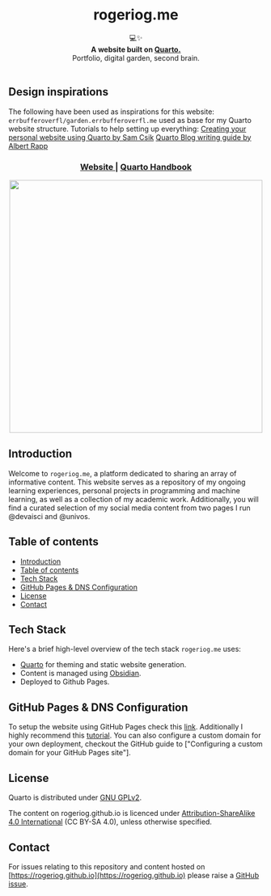 <h1 align="center">rogeriog.me</h1>

<div align="center">
  💻✨
</div>
<div align="center">
  <strong>A website built on <a href="https://quarto.org">Quarto.</a></strong>
</div>
<div align="center">
  Portfolio, digital garden, second brain.
</div>
<br/>

## Design inspirations

The following have been used as inspirations for this website:
 `errbufferoverfl/garden.errbufferoverfl.me` used as base for my Quarto website structure.
Tutorials to help setting up everything:
[Creating your personal website using Quarto by Sam Csik](https://ucsb-meds.github.io/creating-quarto-websites/)
[Quarto Blog writing guide by Albert Rapp](https://albert-rapp.de/posts/13_quarto_blog_writing_guide/13_quarto_blog_writing_guide.html)

<div align="center">
  <h3>
    <a href="https://rogeriog.me">
      Website
    </a>
    <span> | </span>
    <a href="https://quarto.org/docs/guide/">
      Quarto Handbook
    </a>
  </h3>
</div>

<div align="center">
  <img src="https://github.com/errbufferoverfl/rogeriog.github.io/imgs/Screenshot_2023-11-02_002958.png" width="500"><br>
</div>

## Introduction

Welcome to `rogeriog.me`, a platform dedicated to sharing an array of informative content. This website serves as a repository of my ongoing learning experiences, personal projects in programming and machine learning, as well as a collection of my academic work. 
Additionally, you will find a curated selection of my social media content from two pages I run @devaisci and @univos.

## Table of contents

- [Introduction](#introduction)
- [Table of contents](#table-of-contents)
- [Tech Stack](#tech-stack)
- [GitHub Pages & DNS Configuration](#dns-configuration)
- [License](#license)
- [Contact](#contact)

## Tech Stack

Here's a brief high-level overview of the tech stack `rogeriog.me` uses:

- [Quarto](https://quarto.org/docs/guide/) for theming and static website generation.
- Content is managed using [Obsidian](https://obsidian.md/).
- Deployed to Github Pages.

## GitHub Pages & DNS Configuration

To setup the website using GitHub Pages check this [link](https://docs.github.com/en/pages/quickstart). Additionally I highly recommend this [tutorial](https://ucsb-meds.github.io/creating-quarto-websites/).
You can also configure a custom domain for your own deployment, checkout the GitHub guide to ["Configuring a custom domain for your GitHub Pages site"].

<!-- LICENSE -->

## License

Quarto is distributed under [GNU GPLv2](https://www.gnu.org/licenses/old-licenses/gpl-2.0.en.html).

The content on rogeriog.github.io is licenced under [Attribution-ShareAlike 4.0 International](https://creativecommons.org/licenses/by-sa/4.0/legalcode.en) (CC BY-SA 4.0), unless otherwise specified.

<!-- CONTACT -->

## Contact

For issues relating to this repository and content hosted on [https://rogeriog.github.io](https://rogeriog.github.io) please raise a [GitHub issue](https://github.com/rogeriog/rogeriog.github.io/issues).